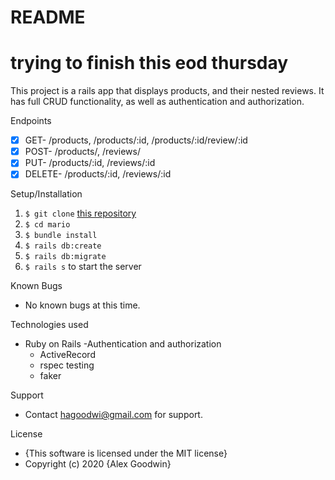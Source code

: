 # README

# trying to finish this eod thursday


This project is a rails app that displays products, and their nested reviews. It has full CRUD functionality, as well as authentication and authorization.

Endpoints
- [x] GET- /products, /products/:id, /products/:id/review/:id 
- [x] POST- /products/, /reviews/
- [x] PUT- /products/:id, /reviews/:id
- [x] DELETE- /products/:id, /reviews/:id

Setup/Installation
1. `$ git clone` [this repository](https://github.com/hagoodwi92/mario)
2. `$ cd mario`
3. `$ bundle install`
4. `$ rails db:create`
5. `$ rails db:migrate`
6. `$ rails s` to start the server 

Known Bugs
- No known bugs at this time. 

Technologies used
- Ruby on Rails
  -Authentication and authorization
  - ActiveRecord
  - rspec testing
  - faker

Support
- Contact hagoodwi@gmail.com for support. 

License 
- {This software is licensed under the MIT license}
- Copyright (c) 2020 {Alex Goodwin}